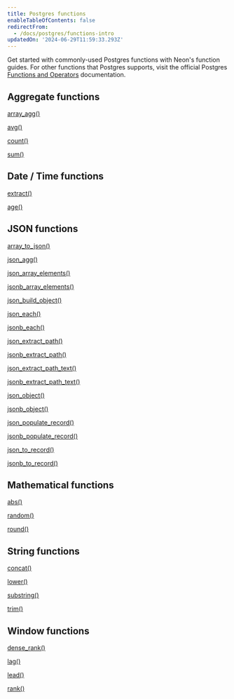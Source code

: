 ```yaml
---
title: Postgres functions
enableTableOfContents: false
redirectFrom:
  - /docs/postgres/functions-intro
updatedOn: '2024-06-29T11:59:33.293Z'
---
```


Get started with commonly-used Postgres functions with Neon's function guides. For other functions that Postgres supports, visit the official Postgres [Functions and Operators](https://www.postgresql.org/docs/current/functions.html) documentation.

## Aggregate functions

<DetailIconCards>

<a href="/docs/functions/array_agg" description="Aggregate elements into an array" icon="app-store">array_agg()</a>

<a href="/docs/functions/avg" description="Calculate the average of a set of values" icon="app-store">avg()</a>

<a href="/docs/functions/count" description="Count rows or non-null values in a result set" icon="app-store">count()</a>

<a href="/docs/functions/sum" description="Calculate the sum of a set of values" icon="app-store">sum()</a>

</DetailIconCards>

## Date / Time functions

<DetailIconCards>

<a href="/docs/functions/extract" description="Extract date and time components from timestamps and intervals" icon="app-store">extract()</a>

<a href="/docs/functions/age" description="Calculate the difference between timestamps or between a timestamp and the current date/time" icon="app-store">age()</a>

</DetailIconCards>

## JSON functions

<DetailIconCards>

<a href="/docs/functions/array_to_json" description="Convert an SQL array to a JSON array" icon="app-store">array_to_json()</a>

<a href="/docs/functions/json_agg" description="Aggregate values into a JSON array" icon="app-store">json_agg()</a>

<a href="/docs/functions/json_array_elements" description="Expand a JSON array into a set of rows" icon="app-store">json_array_elements()</a>

<a href="/docs/functions/jsonb_array_elements" description="Expand a JSONB array into a set of rows" icon="app-store">jsonb_array_elements()</a>

<a href="/docs/functions/json_build_object" description="Build a JSON object out of a variadic argument list" icon="app-store">json_build_object()</a>

<a href="/docs/functions/json_each" description="Expand JSON into a record per key-value pair" icon="app-store">json_each()</a>

<a href="/docs/functions/jsonb_each" description="Expand JSONB into a record per key-value pair" icon="app-store">jsonb_each()</a>

<a href="/docs/functions/json_extract_path" description="Extract a JSON sub-object at the specified path" icon="app-store">json_extract_path()</a>

<a href="/docs/functions/jsonb_extract_path" description="Extract a JSONB sub-object at the specified path" icon="app-store">jsonb_extract_path()</a>

<a href="/docs/functions/json_extract_path_text" description="Extract a JSON sub-object at the specified path as text" icon="app-store">json_extract_path_text()</a>

<a href="/docs/functions/jsonb_extract_path_text" description="Extract a JSONB sub-object at the specified path as text" icon="app-store">jsonb_extract_path_text()</a>

<a href="/docs/functions/json_object" description="Create a JSON object from key-value pairs" icon="app-store">json_object()</a>

<a href="/docs/functions/jsonb_object" description="Create a JSONB object from key-value pairs" icon="app-store">jsonb_object()</a>

<a href="/docs/functions/json_populate_record" description="Cast a JSON object to a record" icon="app-store">json_populate_record()</a>

<a href="/docs/functions/jsonb_populate_record" description="Cast a JSONB object to a record" icon="app-store">jsonb_populate_record()</a>

<a href="/docs/functions/json_to_record" description="Convert a JSON object to a record" icon="app-store">json_to_record()</a>

<a href="/docs/functions/jsonb_to_record" description="Convert a JSONB object to a record" icon="app-store">jsonb_to_record()</a>

</DetailIconCards>

## Mathematical functions

<DetailIconCards>

<a href="/docs/functions/math-abs" description="Calculate the absolute value of a number" icon="app-store">abs()</a>

<a href="/docs/functions/math-random" description="Generate a random number between 0 and 1" icon="app-store">random()</a>

<a href="/docs/functions/math-round" description="Round numbers to a specified precision" icon="app-store">round()</a>

</DetailIconCards>

## String functions

<DetailIconCards>

<a href="/docs/functions/concat" description="Concatenate strings" icon="app-store">concat()</a>

<a href="/docs/functions/lower" description="Convert a string to lowercase" icon="app-store">lower()</a>

<a href="/docs/functions/substring" description="Extract a substring from a string" icon="app-store">substring()</a>

<a href="/docs/functions/trim" description="Remove leading and trailing characters from a string" icon="app-store">trim()</a>

</DetailIconCards>

## Window functions

<DetailIconCards>

<a href="/docs/functions/dense_rank" description="Return the rank of the current row without gaps" icon="app-store">dense_rank()</a>

<a href="/docs/functions/window-lag" description="Access values from previous rows in a result set" icon="app-store">lag()</a>

<a href="/docs/functions/window-lead" description="Access values from subsequent rows in a result set" icon="app-store">lead()</a>

<a href="/docs/functions/window-rank" description="Assign ranks to rows within a result set" icon="app-store">rank()</a>

</DetailIconCards>
